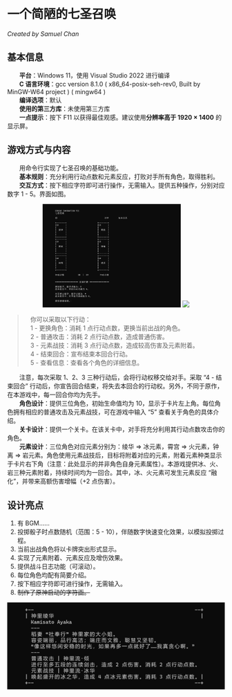 # **一个简陋的七圣召唤**  
*Created by Samuel Chan*  
## **基本信息**  
&emsp;&emsp;**平台**：Windows 11，使用 Visual Studio 2022 进行编译  
&emsp;&emsp;**C 语言环境**：gcc version 8.1.0 ( x86_64-posix-seh-rev0, Built by MinGW-W64 project ) ( mingw64 )  
&emsp;&emsp;**编译选项**：默认  
&emsp;&emsp;**使用的第三方库**：未使用第三方库  
&emsp;&emsp;**一点提示**：按下 F11 以获得最佳观感。建议使用**分辨率高于 1920 × 1400** 的显示屏。
 
## **游戏方式与内容**
&emsp;&emsp;用命令行实现了七圣召唤的基础功能。   
&emsp;&emsp;**基本规则**：充分利用行动点数和元素反应，打败对手所有角色，取得胜利。  
&emsp;&emsp;**交互方式**：按下相应字符即可进行操作，无需输入。提供五种操作，分别对应数字 1 - 5。界面如图。
<div align=middle>
<img src="UI Design (1).jpg" width=320 height=auto>
<img src="UI Design   (2).jpg" width=320 height=auto>
</div>  

> &emsp;你可以采取以下行动：  
&emsp;1 - 更换角色：消耗 1 点行动点数，更换当前出战的角色。  
&emsp;2 - 普通攻击：消耗 2 点行动点数，造成普通伤害。  
&emsp;3 - 元素战技：消耗 3 点行动点数，造成较高伤害及元素附着。  
&emsp;4 - 结束回合：宣布结束本回合行动。  
&emsp;5 - 查看信息：查看各个角色的详细信息。  

&emsp;&emsp;注意，每次采取 1、2、3 三种行动后，会将行动权移交给对手。采取 “4 - 结束回合” 行动后，你宣告回合结束，将失去本回合的行动权。另外，不同于原作，在本游戏中，每一回合你均为先手。  
&emsp;&emsp;**角色设计**：提供三位角色，初始生命值均为 10，显示于卡片左上角。每位角色拥有相应的普通攻击及元素战技，可在游戏中输入 “5” 查看关于角色的具体介绍。  
&emsp;&emsp;**关卡设计**：提供一个关卡。在该关卡中，对手将充分利用其行动点数攻击你的角色。  
&emsp;&emsp;**元素设计**：三位角色对应元素分别为：绫华 => 冰元素，霄宫 => 火元素，钟离 => 岩元素。角色使用元素战技后，目标将附着对应的元素，附着元素种类显示于卡片右下角（注意：此处显示的并非角色自身元素属性）。本游戏提供冰、火、岩三种元素附着，持续时间均为一回合。其中，冰、火元素可发生元素反应 “融化”，并带来高额伤害增幅（+2 点伤害）。  
## **设计亮点**
1. 有 BGM……  
2. 投掷骰子时点数随机（范围：5 - 10），伴随数字快速变化效果，以模拟投掷过程。  
3. 当前出战角色将以卡牌突出形式显示。  
4. 实现了元素附着、元素反应及增伤效果。  
5. 提供战斗日志功能（可滚动）。  
6. 每位角色均配有简要介绍。  
7. 按下相应字符即可进行操作，无需输入。
8. ~~制作了原神启动的字符画。~~  

<div align=middle>
<img src="Character Info.jpg" width=640 height=auto>
</div>
